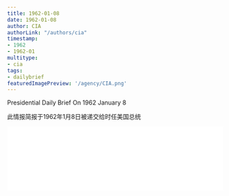```yaml
---
title: 1962-01-08
date: 1962-01-08
author: CIA 
authorLink: "/authors/cia"
timestamp: 
- 1962
- 1962-01
multitype: 
- cia
tags: 
- dailybrief
featuredImagePreview: '/agency/CIA.png'
---
```



Presidential Daily Brief On 1962 January 8

此情报简报于1962年1月8日被递交给时任美国总统

<!--more-->





<div id="over" style="width:100%; overflow:hidden"> <iframe id="sFrame" name="sFrame" frameborder="no" border="0"  allowfullscreen marginwidth="0" scrolling="no" src = " /CIA/1962-01-08.html "  style = " position:absulute; width: 806px; top: 300;" > </iframe> </div>